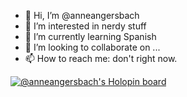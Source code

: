 - 👋 Hi, I’m @anneangersbach
- 👀 I’m interested in nerdy stuff
- 🌱 I’m currently learning Spanish
- 💞️ I’m looking to collaborate on ...
- 📫 How to reach me: don't right now.

<!---
anneangersbach/anneangersbach is a ✨ special ✨ repository because its `README.md` (this file) appears on your GitHub profile.
You can click the Preview link to take a look at your changes.
--->

[![@anneangersbach's Holopin board](https://holopin.io/api/user/board?user=anneangersbach)](https://holopin.io/@anneangersbach)
